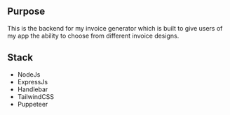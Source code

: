## Purpose
This is the backend for my invoice generator which is built to give users of my app the ability to choose from different invoice designs.

## Stack

- NodeJs
- ExpressJs
- Handlebar
- TailwindCSS
- Puppeteer
